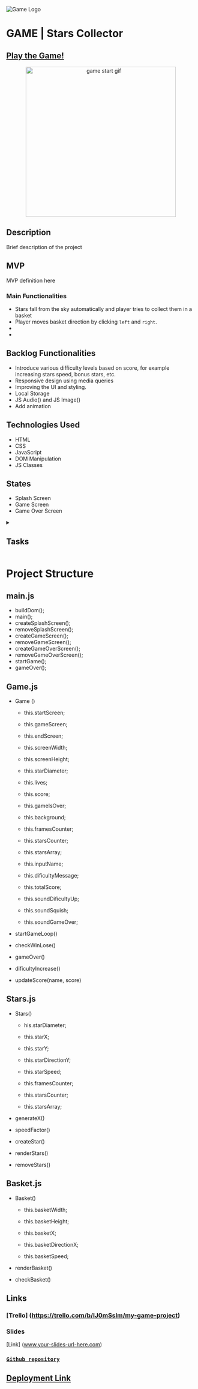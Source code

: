 ![Game Logo](https://user-images.githubusercontent.com/xx.png)

# GAME | Stars Collector

## [Play the Game!](https://najjaved.github.io/game-stars-collector/)

<p align="center">
  <img src="https://media.giphy.com/media/v1.Y2lkPTc5MGI3NjExcjRkankwNWQ5anl0MGN6NHl4b2dveXd1bmMybDFvMW5tOGpwMWU5OSZlcD12MV9pbnRlcm5hbF9naWZfYnlfaWQmY3Q9Zw/C0NhnyKT89QdO/giphy.gif" width="400" alt="game start gif">
</p>



## Description

Brief description of the project

## MVP
MVP definition here
### Main Functionalities

- Stars fall from the sky automatically and player tries to collect them in a basket
- Player moves basket direction by clicking `left` and `right`.
- 
-

## Backlog Functionalities

- Introduce various difficulty levels based on score, for example increasing stars speed, bonus stars, etc.
- Responsive design using media queries
- Improving the UI and styling.
- Local Storage
- JS Audio() and JS Image()
- Add animation


## Technologies Used

- HTML
- CSS
- JavaScript
- DOM Manipulation
- JS Classes


## States

- Splash Screen
- Game Screen
- Game Over Screen

<details>
  <summary>
   <h2>Tasks</h2>
  </summary>

 List of tasks in order of priority: 

  - nfmfdsndd mfs 
  - ...

  <br>
  <hr> 

</details>


# Project Structure

## main.js

- buildDom();
- main();
- createSplashScreen();
- removeSplashScreen();
- createGameScreen();
- removeGameScreen();
- createGameOverScreen();
- removeGameOverScreen();
- startGame();
- gameOver();

## Game.js

- Game ()

    - this.startScreen;
    - this.gameScreen;
    - this.endScreen;

    - this.screenWidth;
    - this.screenHeight;
    - this.starDiameter;


    - this.lives;
    - this.score;
    - this.gameIsOver;

    - this.background;
    
    - this.framesCounter;
    - this.starsCounter;
    - this.starsArray;


    - this.inputName;
    - this.dificultyMessage;
    - this.totalScore;


    - this.soundDificultyUp;
    - this.soundSquish;
    - this.soundGameOver;

- startGameLoop()
- checkWinLose()
- gameOver()


- dificultyIncrease()
- updateScore(name, score)

## Stars.js 

- Stars()
    - his.starDiameter;

    - this.starX;
    - this.starY;
    - this.starDirectionY;
    - this.starSpeed;

    - this.framesCounter;
    - this.starsCounter;
    - this.starsArray;


- generateX()
- speedFactor()
- createStar()
- renderStars()
- removeStars()

## Basket.js 

- Basket()
    - this.basketWidth;
    - this.basketHeight;

    - this.basketX;
    - this.basketDirectionX; 
    - this.basketSpeed;


- renderBasket()
- checkBasket()


## Links 

### [Trello] (https://trello.com/b/IJ0mSslm/my-game-project)

### Slides
[Link] (www.your-slides-url-here.com)

### [`Github repository`](https://github.com/najjaved/game-stars-collector)

## [Deployment Link](https://najjaved.github.io/game-stars-collector/)
